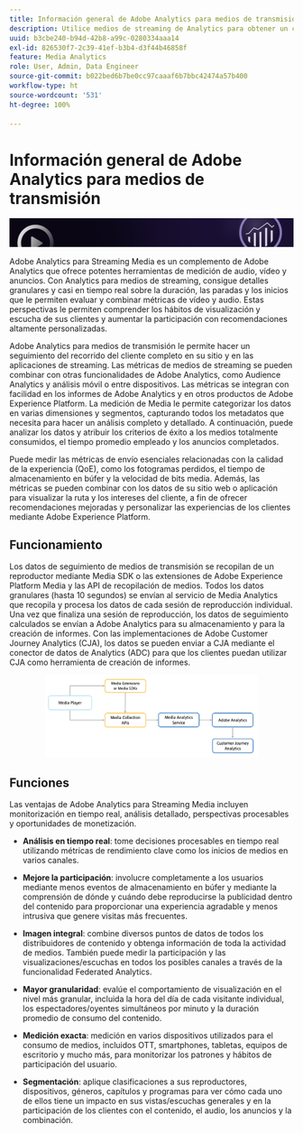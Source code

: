 ```yaml
---
title: Información general de Adobe Analytics para medios de transmisión
description: Utilice medios de streaming de Analytics para obtener un conocimiento exhaustivo del contenido, el audio y los anuncios.
uuid: b3cbe240-b94d-42b8-a99c-0280334aaa14
exl-id: 826530f7-2c39-41ef-b3b4-d3f44b46858f
feature: Media Analytics
role: User, Admin, Data Engineer
source-git-commit: b022bed6b7be0cc97caaaf6b7bbc42474a57b400
workflow-type: ht
source-wordcount: '531'
ht-degree: 100%

---
```


# Información general de Adobe Analytics para medios de transmisión

![Banner](./assets/media_analytics_banner.png)

Adobe Analytics para Streaming Media es un complemento de Adobe Analytics que ofrece potentes herramientas de medición de audio, vídeo y anuncios. Con Analytics para medios de streaming, consigue detalles granulares y casi en tiempo real sobre la duración, las paradas y los inicios que le permiten evaluar y combinar métricas de vídeo y audio. Estas perspectivas le permiten comprender los hábitos de visualización y escucha de sus clientes y aumentar la participación con recomendaciones altamente personalizadas.

Adobe Analytics para medios de transmisión le permite hacer un seguimiento del recorrido del cliente completo en su sitio y en las aplicaciones de streaming. Las métricas de medios de streaming se pueden combinar con otras funcionalidades de Adobe Analytics, como Audience Analytics y análisis móvil o entre dispositivos. Las métricas se integran con facilidad en los informes de Adobe Analytics y en otros productos de Adobe Experience Platform. La medición de Media le permite categorizar los datos en varias dimensiones y segmentos, capturando todos los metadatos que necesita para hacer un análisis completo y detallado. A continuación, puede analizar los datos y atribuir los criterios de éxito a los medios totalmente consumidos, el tiempo promedio empleado y los anuncios completados.

Puede medir las métricas de envío esenciales relacionadas con la calidad de la experiencia (QoE), como los fotogramas perdidos, el tiempo de almacenamiento en búfer y la velocidad de bits media. Además, las métricas se pueden combinar con los datos de su sitio web o aplicación para visualizar la ruta y los intereses del cliente, a fin de ofrecer recomendaciones mejoradas y personalizar las experiencias de los clientes mediante Adobe Experience Platform.

## Funcionamiento

Los datos de seguimiento de medios de transmisión se recopilan de un reproductor mediante Media SDK o las extensiones de Adobe Experience Platform Media y las API de recopilación de medios. Todos los datos granulares (hasta 10 segundos) se envían al servicio de Media Analytics que recopila y procesa los datos de cada sesión de reproducción individual. Una vez que finaliza una sesión de reproducción, los datos de seguimiento calculados se envían a Adobe Analytics para su almacenamiento y para la creación de informes. Con las implementaciones de Adobe Customer Journey Analytics (CJA), los datos se pueden enviar a CJA mediante el conector de datos de Analytics (ADC) para que los clientes puedan utilizar CJA como herramienta de creación de informes.

<!-- ![streaming media process](./assets/streaming-process1.png) -->

<div style="text-align: center;">
<img src="./assets/streaming-process1.png" alt="Proceso de medios de streaming" width="75%">
</div>

## Funciones

Las ventajas de Adobe Analytics para Streaming Media incluyen monitorización en tiempo real, análisis detallado, perspectivas procesables y oportunidades de monetización.

* **Análisis en tiempo real**: tome decisiones procesables en tiempo real utilizando métricas de rendimiento clave como los inicios de medios en varios canales.

* **Mejore la participación**: involucre completamente a los usuarios mediante menos eventos de almacenamiento en búfer y mediante la comprensión de dónde y cuándo debe reproducirse la publicidad dentro del contenido para proporcionar una experiencia agradable y menos intrusiva que genere visitas más frecuentes.

* **Imagen integral**: combine diversos puntos de datos de todos los distribuidores de contenido y obtenga información de toda la actividad de medios. También puede medir la participación y las visualizaciones/escuchas en todos los posibles canales a través de la funcionalidad Federated Analytics.

* **Mayor granularidad**: evalúe el comportamiento de visualización en el nivel más granular, incluida la hora del día de cada visitante individual, los espectadores/oyentes simultáneos por minuto y la duración promedio de consumo del contenido.

* **Medición exacta**: medición en varios dispositivos utilizados para el consumo de medios, incluidos OTT, smartphones, tabletas, equipos de escritorio y mucho más, para monitorizar los patrones y hábitos de participación del usuario.

* **Segmentación**: aplique clasificaciones a sus reproductores, dispositivos, géneros, capítulos y programas para ver cómo cada uno de ellos tiene un impacto en sus vistas/escuchas generales y en la participación de los clientes con el contenido, el audio, los anuncios y la combinación.
